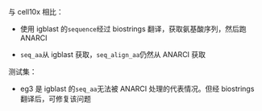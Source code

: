 与 cell10x 相比：

- 使用 igblast 的`sequence`经过 biostrings 翻译，获取氨基酸序列，然后跑 ANARCI

- `seq_aa`从 igblast 获取，`seq_align_aa`仍然从 ANARCI 获取

测试集：

- eg3 是 igblast 的`seq_aa`无法被 ANARCI 处理的代表情况。但经 biostrings 翻译后，可修复该问题
